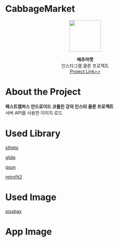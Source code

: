 # CabbageMarket
<p align="center">
  <img width="100" height="100" src="https://github.com/kimhyungho/ANDROID-CabbageMarket/blob/master/app_logo.png">
</p>
<p align="center">
  <b>배추마켓</b>
  </br>
  인스타그램 클론 프로젝트
  </br>
  <a href="https://github.com/kimhyungho/ANDROID-FastCampusInstaClone/">Project Link>></a>
</p>



# About the Project
<b>패스트캠퍼스 안드로이드 코틀린 강의 인스타 클론 프로젝트</br></b>
서버 API를 사용한 이미지 로드</br>

# Used Library
<a href="http://facebook.github.io/stetho/">stheto</a>

<a href="https://github.com/bumptech/glide">glide</a>

<a href="https://github.com/google/gson">gson</a>

<a href="https://square.github.io/retrofit/">retrofit2</a>

# Used Image
<a href="https://pixabay.com/ko/">pixabay</a>


# App Image
